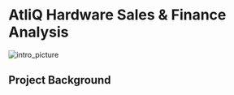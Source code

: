 # AtliQ Hardware Sales & Finance Analysis
![intro_picture](https://github.com/user-attachments/assets/51aaee61-a52a-4b86-88ed-26a37ac3f341)

## Project Background
